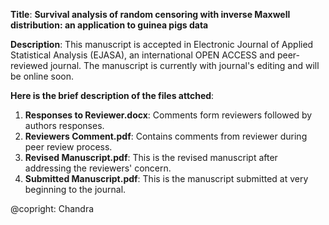 **Title**: **Survival analysis of random censoring with inverse Maxwell distribution: an application to guinea pigs data**

**Description**: This manuscript is accepted in Electronic Journal of Applied Statistical Analysis (EJASA), an international OPEN ACCESS and peer-reviewed journal.
The manuscript is currently with journal's editing and will be online soon.

**Here is the brief description of the files attched**:
1. **Responses to Reviewer.docx**: Comments form reviewers followed by authors responses.
2. **Reviewers Comment.pdf**: Contains comments from reviewer during peer review process.   
3. **Revised Manuscript.pdf**: This is the revised manuscript after addressing the reviewers' concern.
4. **Submitted Manuscript.pdf**: This is the manuscript submitted at very beginning to the journal.

@copright: Chandra
